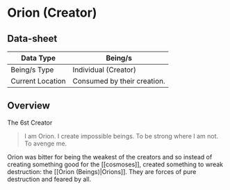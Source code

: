 # Orion (Creator)

## Data-sheet

| Data Type | Being/s |
| --- | --- |
| Being/s Type | Individual (Creator) |
| Current Location | Consumed by their creation. |

## Overview

The 6st Creator

> I am Orion. I create impossible beings. To be strong where I am not. To avenge me.

Orion was bitter for being the weakest of the creators and so instead of creating something good for the [[cosmoses]], created something to wreak destruction: the [[Orion (Beings)|Orions]]. They are forces of pure destruction and feared by all.
